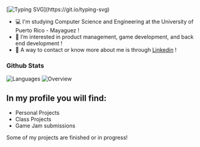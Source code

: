 [![Typing SVG](https://readme-typing-svg.demolab.com?duration=3000&font=&pause=500&color=308fc2&center=true&vCenter=true&multiline=true&width=435&height=100&lines=Hello+there!;My+name+is+Nathalie+Castro;Welcome+to+my+profile!)](https://git.io/typing-svg)
- 💻 I'm studying Computer Science and Engineering at the University of Puerto Rico - Mayaguez !
- 🙂 I’m interested in product management, game development, and back end development !
- 👋 A way to contact or know more about me is through [Linkedin](https://www.linkedin.com/in/nathalie-m-castro-mojica/) !

### Github Stats
![Languages](https://github.com/nathaliecstro/github-stats-transparent/blob/output/generated/languages.svg) ![Overview](https://github.com/nathaliecstro/github-stats-transparent/blob/output/generated/overview.svg)

## In my profile you will find:
- Personal Projects
- Class Projects
- Game Jam submissions

Some of my projects are finished or in progress!
<!--
**nathaliecstro/nathaliecstro** is a ✨ _special_ ✨ repository because its `README.md` (this file) appears on your GitHub profile.
-->

